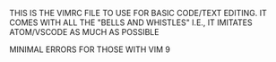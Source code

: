 THIS IS THE VIMRC FILE TO USE FOR BASIC CODE/TEXT EDITING.
IT COMES WITH ALL THE "BELLS AND WHISTLES" I.E., IT IMITATES ATOM/VSCODE AS MUCH AS POSSIBLE

MINIMAL ERRORS FOR THOSE WITH VIM 9
